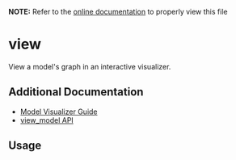 __NOTE:__ Refer to the [online documentation](https://siliconlabs.github.io/mltk) to properly view this file
# view
View a model's graph in an interactive visualizer.

## Additional Documentation

- [Model Visualizer Guide](../guides/model_visualizer.md)
- [view_model API](https://siliconlabs.github.io/mltk/docs/python_api/operations/view.html)


## Usage

```{include} ./view_cli_help.md
```